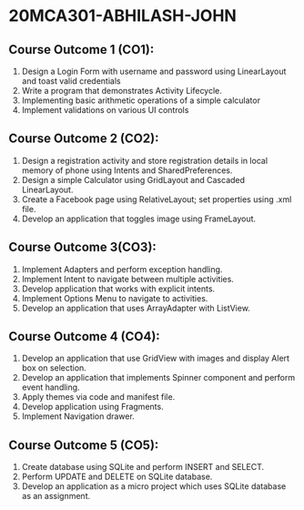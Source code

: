# 20MCA301-ABHILASH-JOHN


## Course Outcome 1 (CO1): 

1. Design a Login Form with username and password using LinearLayout and toast valid credentials
2. Write a program that demonstrates Activity Lifecycle.
3. Implementing basic arithmetic operations of a simple calculator
4. Implement validations on various UI controls

## Course Outcome 2 (CO2):
1. Design a registration activity and store registration details in local memory of phone using Intents and SharedPreferences.
2. Design a simple Calculator using GridLayout and Cascaded LinearLayout.
3. Create a Facebook page using RelativeLayout; set properties using .xml file.
4. Develop an application that toggles image using FrameLayout.

## Course Outcome 3(CO3):
1. Implement Adapters and perform exception handling.
2. Implement Intent to navigate between multiple activities.
3. Develop application that works with explicit intents.
4. Implement Options Menu to navigate to activities.
5. Develop an application that uses ArrayAdapter with ListView.

## Course Outcome 4 (CO4): 
1. Develop an application that use GridView with images and display Alert box on selection.
2. Develop an application that implements Spinner component and perform event handling.
3. Apply themes via code and manifest file.
4. Develop application using Fragments.
5. Implement Navigation drawer.

## Course Outcome 5 (CO5): 
1. Create database using SQLite and perform INSERT and SELECT.
2. Perform UPDATE and DELETE on SQLite database.
3. Develop an application as a micro project which uses SQLite database as an assignment.
